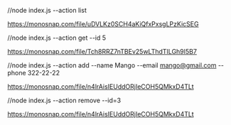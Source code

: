 //node index.js --action list

https://monosnap.com/file/uDVLKz0SCH4aKiQfxPxsgLPzKicSEG

//node index.js --action get --id 5

https://monosnap.com/file/Tch8RRZ7nTBEv25wLThdTILGh9I5B7

//node index.js --action add --name Mango --email mango@gmail.com --phone 322-22-22

https://monosnap.com/file/n4lrAisIEUddORjIeCOH5QMkxD4TLt

//node index.js --action remove --id=3

https://monosnap.com/file/n4lrAisIEUddORjIeCOH5QMkxD4TLt
